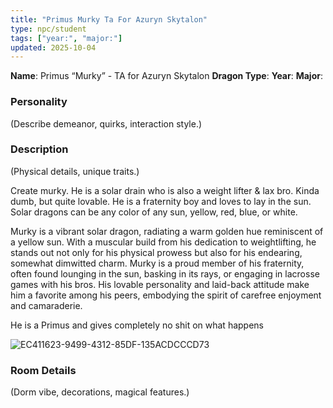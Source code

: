 ```yaml
---
title: "Primus Murky Ta For Azuryn Skytalon"
type: npc/student
tags: ["year:", "major:"]
updated: 2025-10-04
---
```


**Name**: Primus “Murky” - TA for Azuryn Skytalon
**Dragon Type**: 
**Year**: 
**Major**: 

### Personality
(Describe demeanor, quirks, interaction style.)

### Description
(Physical details, unique traits.)

Create murky. He is a solar drain who is also a weight lifter & lax bro. Kinda dumb, but quite lovable. He is a fraternity boy and loves to lay in the sun. Solar dragons can be any color of any sun, yellow, red, blue, or white.

Murky is a vibrant solar dragon, radiating a warm golden hue reminiscent of a yellow sun. With a muscular build from his dedication to weightlifting, he stands out not only for his physical prowess but also for his endearing, somewhat dimwitted charm. Murky is a proud member of his fraternity, often found lounging in the sun, basking in its rays, or engaging in lacrosse games with his bros. His lovable personality and laid-back attitude make him a favorite among his peers, embodying the spirit of carefree enjoyment and camaraderie.

He is a Primus and gives completely no shit on what happens




![EC411623-9499-4312-85DF-135ACDCCCD73](images/EC411623-9499-4312-85DF-135ACDCCCD73.webp)

### Room Details
(Dorm vibe, decorations, magical features.)
